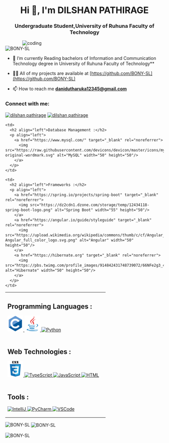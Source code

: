 <h1 align="center">Hi 👋, I'm DILSHAN PATHIRAGE</h1>
<h3 align="center">Undergraduate Student,University of Ruhuna Faculty of Technology</h3>

<img align="right" alt="coding" width="450" src="https://i.pinimg.com/originals/81/17/8b/81178b47a8598f0c81c4799f2cdd4057.gif">

<p align="left"> <img src="https://komarev.com/ghpvc/?username=BONY-SL&label=Profile%20views&color=0e75b6&style=flat" alt="BONY-SL" /> </p>

- 🌱 I’m currently Reading bachelors of Information and Communication Technology degree in University of Ruhuna Faculty of Technology**

- 👨‍💻 All of my projects are available at [https://github.com/BONY-SL](https://github.com/BONY-SL)

- 📫 How to reach me **danidutharuka12345@gmail.com**

<h3 align="left">Connect with me:</h3>
<p align="left">
<a href="https://wa.me/qr/IXA2MVQCMVQII1" target="blank"><img align="center" src="https://png.pngtree.com/element_our/sm/20180626/sm_5b321c99945a2.jpg" alt="dilshan pathirage" height="50" width="50" /></a>
  <a href="https://www.linkedin.com/in/dilshan-pathirage-536829317/" target="blank"><img align="center" src="https://cdn1.iconfinder.com/data/icons/logotypes/32/circle-linkedin-512.png" alt="dilshan pathirage" height="50" width="50" /></a>
</p>

<table>
  <tr>
    <td>
      <h2 align="left">Programming Languages :</h2>
      <p align="left">
        <a href="https://www.cprogramming.com/" target="_blank" rel="noreferrer"> 
          <img src="https://raw.githubusercontent.com/devicons/devicon/master/icons/c/c-original.svg" alt="C" width="50" height="50"/> 
        </a>
        <a href="https://www.java.com" target="_blank" rel="noreferrer"> 
          <img src="https://raw.githubusercontent.com/devicons/devicon/master/icons/java/java-original.svg" alt="Java" width="50" height="50"/> 
        </a>
        <a href="https://www.python.org/" target="_blank" rel="noreferrer"> 
          <img src="https://upload.wikimedia.org/wikipedia/commons/thumb/c/c3/Python-logo-notext.svg/800px-Python-logo-notext.svg.png" alt="Python" width="50" height="50"/> 
        </a>
      </p>
    </td>

    <td>
      <h2 align="left">Database Management :</h2>
      <p align="left">
        <a href="https://www.mysql.com/" target="_blank" rel="noreferrer"> 
          <img src="https://raw.githubusercontent.com/devicons/devicon/master/icons/mysql/mysql-original-wordmark.svg" alt="MySQL" width="50" height="50"/> 
        </a>
      </p>
    </td>
  </tr>

  <tr>
    <td>
      <h2 align="left">Web Technologies :</h2>
      <p align="left">
        <a href="https://www.w3schools.com/css/" target="_blank" rel="noreferrer"> 
          <img src="https://raw.githubusercontent.com/devicons/devicon/master/icons/css3/css3-original-wordmark.svg" alt="CSS3" width="50" height="50"/> 
        </a>
        <a href="https://www.typescriptlang.org/" target="_blank" rel="noreferrer"> 
          <img src="https://upload.wikimedia.org/wikipedia/commons/thumb/4/4c/Typescript_logo_2020.svg/2048px-Typescript_logo_2020.svg.png" alt="TypeScript" width="50" height="50"/> 
        </a>
        <a href="https://www.w3schools.com/js/" target="_blank" rel="noreferrer"> 
          <img src="https://upload.wikimedia.org/wikipedia/commons/thumb/9/99/Unofficial_JavaScript_logo_2.svg/1200px-Unofficial_JavaScript_logo_2.svg.png" alt="JavaScript" width="50" height="50"/> 
        </a>
        <a href="https://www.w3schools.com/html/" target="_blank" rel="noreferrer"> 
          <img src="https://cdn.pixabay.com/photo/2017/08/05/11/16/logo-2582748_1280.png" alt="HTML" width="50" height="50"/> 
        </a>
      </p>
    </td>

    <td>
      <h2 align="left">Frameworks :</h2>
      <p align="left">
        <a href="https://spring.io/projects/spring-boot" target="_blank" rel="noreferrer"> 
          <img src="https://dz2cdn1.dzone.com/storage/temp/12434118-spring-boot-logo.png" alt="Spring Boot" width="55" height="50"/> 
        </a>
        <a href="https://angular.io/guide/styleguide" target="_blank" rel="noreferrer"> 
          <img src="https://upload.wikimedia.org/wikipedia/commons/thumb/c/cf/Angular_full_color_logo.svg/2048px-Angular_full_color_logo.svg.png" alt="Angular" width="50" height="50"/> 
        </a>
        <a href="https://hibernate.org" target="_blank" rel="noreferrer"> 
          <img src="https://pbs.twimg.com/profile_images/914842431748739072/66NFe2g3_400x400.jpg" alt="Hibernate" width="50" height="50"/> 
        </a>
      </p>
    </td>
  </tr>

  <tr>
    <td>
      <h2 align="left">Tools :</h2>
      <p align="left">
        <a href="https://www.jetbrains.com/idea/" target="_blank" rel="noreferrer"> 
          <img src="https://encrypted-tbn0.gstatic.com/images?q=tbn:ANd9GcRbG4GwZSY7l6VETT2hiCGaq-42TcTfSu-Xgg&s" alt="IntelliJ" width="50" height="50"/> 
        </a>
        <a href="https://www.jetbrains.com/pycharm/" target="_blank" rel="noreferrer"> 
          <img src="https://storage.caktusgroup.com/media/blog-images/logo.png" alt="PyCharm" width="50" height="50"/> 
        </a>
        <a href="https://code.visualstudio.com" target="_blank" rel="noreferrer"> 
          <img src="https://carleton.ca/scs/wp-content/uploads/vscode-1.png" alt="VSCode" width="50" height="50"/> 
        </a>
      </p>
    </td>
    <td></td>
  </tr>
</table>


<p><img align="left" src="https://github-readme-stats.vercel.app/api/top-langs?username=BONY-SL&show_icons=true&locale=en&layout=compact" alt="BONY-SL" /></p>

<p>&nbsp;<img align="center" src="https://github-readme-stats.vercel.app/api?username=BONY-SL&show_icons=true&locale=en" alt="BONY-SL" /></p>

<p><img align="center" src="https://github-readme-streak-stats.herokuapp.com/?user=BONY-SL&" alt="BONY-SL" /></p>
